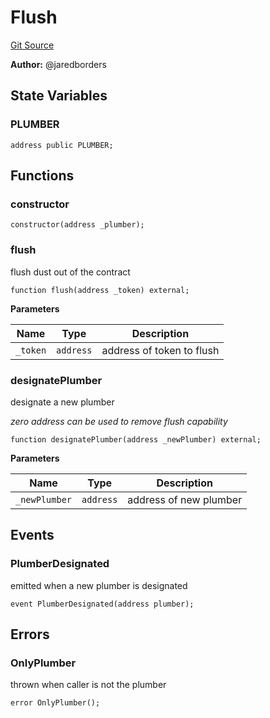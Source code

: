 # Flush
[Git Source](https://github.com/moss-eth/zap/blob/35e517eceade43560c1eb54d47de1fc3aa949331/src/utils/Flush.sol)

**Author:**
@jaredborders


## State Variables
### PLUMBER

```solidity
address public PLUMBER;
```


## Functions
### constructor


```solidity
constructor(address _plumber);
```

### flush

flush dust out of the contract


```solidity
function flush(address _token) external;
```
**Parameters**

|Name|Type|Description|
|----|----|-----------|
|`_token`|`address`|address of token to flush|


### designatePlumber

designate a new plumber

*zero address can be used to remove flush capability*


```solidity
function designatePlumber(address _newPlumber) external;
```
**Parameters**

|Name|Type|Description|
|----|----|-----------|
|`_newPlumber`|`address`|address of new plumber|


## Events
### PlumberDesignated
emitted when a new plumber is designated


```solidity
event PlumberDesignated(address plumber);
```

## Errors
### OnlyPlumber
thrown when caller is not the plumber


```solidity
error OnlyPlumber();
```

